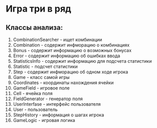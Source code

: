 # Игра три в ряд
## Классы анализа:
1. CombinationSearcher - ищет комбинации
2. Combination - содержит инфморацию о комбинациях
3. Bonus - содержит информацию о возможных бонусах
4. Error - содержит информацию об ошибках ввода
6. StatisticsInfo - содержит информацию для подсчета статистики
7. Statistic - подсчет статистики
7. Step - содержит инфморацию об одном ходе игрока
8. Game - класс самой игры
9. Сoordinates - координаты нахождения ячейки
10. GameField - игровое поле
11. Cell - ячейка поля
12. FieldGenerator - генератор поля
13. UserInterfase - интерфейс пользователя
14. User - пользователь
15. StepHistory - информация о шагах игрока
16. GameLogic - игровая логика
